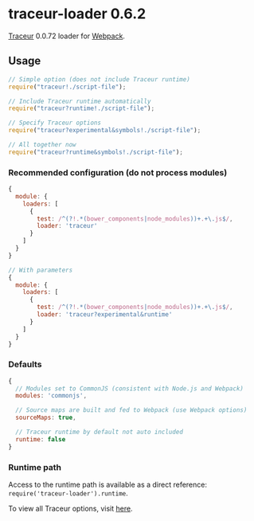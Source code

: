 # traceur-loader 0.6.2
[Traceur](https://github.com/google/traceur-compiler) 0.0.72 loader for
[Webpack](https://webpack.github.io/).

## Usage
```javascript
// Simple option (does not include Traceur runtime)
require("traceur!./script-file");

// Include Traceur runtime automatically
require("traceur?runtime!./script-file");

// Specify Traceur options
require("traceur?experimental&symbols!./script-file");

// All together now
require("traceur?runtime&symbols!./script-file");
```

### Recommended configuration (do not process modules)
```javascript
{
  module: {
    loaders: [
      {
        test: /^(?!.*(bower_components|node_modules))+.+\.js$/,
        loader: 'traceur'
      }
    ]
  }
}

// With parameters
{
  module: {
    loaders: [
      {
        test: /^(?!.*(bower_components|node_modules))+.+\.js$/,
        loader: 'traceur?experimental&runtime'
      }
    ]
  }
}
```

### Defaults
```javascript
{
  // Modules set to CommonJS (consistent with Node.js and Webpack)
  modules: 'commonjs',

  // Source maps are built and fed to Webpack (use Webpack options)
  sourceMaps: true,

  // Traceur runtime by default not auto included
  runtime: false
}
```

### Runtime path
Access to the runtime path is available as a direct reference:
`require('traceur-loader').runtime`.

To view all Traceur options, visit
[here](https://github.com/google/traceur-compiler/blob/master/src/Options.js).
